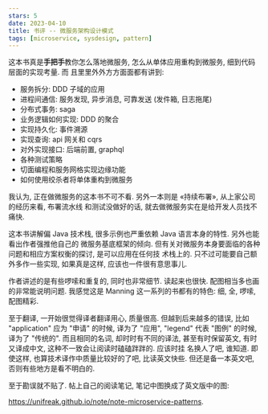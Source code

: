 ```yaml
---
stars: 5
date: 2023-04-10
title: 书评 -- 微服务架构设计模式
tags: [microservice, sysdesign, pattern]
---
```


这本书真是**手把手**教你怎么落地微服务, 怎么从单体应用重构到微服务, 细到代码层面的实现考量. 而
且里里外外方方面面都有讲到:

* 服务拆分: DDD 子域的应用
* 进程间通信: 服务发现, 异步消息, 可靠发送 (发件箱, 日志拖尾)
* 分布式事务: saga
* 业务逻辑如何实现: DDD 的聚合
* 实现持久化: 事件溯源
* 实现查询: api 网关和 cqrs
* 对外实现接口: 后端前置, graphql
* 各种测试策略
* 切面编程和服务网格实现边缘功能
* 如何使用绞杀者将单体重构到微服务

我认为, 正在做微服务的这本书不可不看. 另外一本则是 «持续布署», 从上家公司的经历来看, 布署流水线
和测试没做好的话, 就去做微服务实在是给开发人员找不痛快.

这本书讲解偏 Java 技术栈, 很多示例也严重依赖 Java 语言本身的特性. 另外也能看出作者强推他自己的
微服务基底框架的倾向. 但有关对微服务本身要面临的各种问题和相应方案权衡的探讨, 是可以应用在任何技
术栈上的. 只不过可能要自己额外多作一些实现, 如果真是这样, 应该也一件很有意思事儿.

作者讲述的是有些啰嗦和重复的, 同时也非常细节. 读起来也很快. 配图相当多也画的非常能说明问题.
我感觉这是 Manning 这一系列的书都有的特色: 细, 全, 啰嗦, 配图精彩.

至于翻译, 一开始很觉得译者翻译用心, 质量很高. 但越到后来越多的错误, 比如 "application" 应为
"申请" 的时候, 译为了 "应用", "legend" 代表 "图例" 的时候, 译为了 "传统的". 而且相同的名词,
却时时有不同的译法, 甚至有时保留英文, 有时又译成中文, 这种不一致会让阅读时磕磕跘跘的. 应该时挂
名换人了吧, 谁知道. 即使这样, 也算技术译作中质量比较好的了吧, 比读英文快些. 但还是备一本英文吧,
否则有些地方是看不明白的.

至于勘误就不贴了. 帖上自己的阅读笔记, 笔记中图换成了英文版中的图:

<https://unifreak.github.io/note/note-microservice-patterns>.

